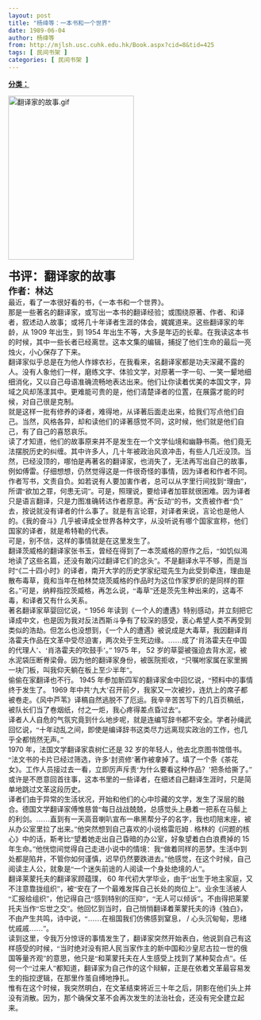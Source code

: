 ```yaml
---
layout: post
title: "杨绛等：一本书和一个世界"
date: 1989-06-04
author: 杨绛等
from: http://mjlsh.usc.cuhk.edu.hk/Book.aspx?cid=8&tid=425
tags: [ 民间书架 ]
categories: [ 民间书架 ]
---
```


<div style="margin: 15px 10px 10px 0px;">
 <div>
  <span id="ctl00_ContentPlaceHolder1_chapter1_SubjectLabel" style="font-weight:bold;text-decoration:underline;">
   分类：
  </span>
 </div>
 <p>
  <img alt="翻译家的故事.gif" border="0" height="330" src="http://mjlsh.usc.cuhk.edu.hk/medias/contents/425/翻译家的故事.gif" width="253"/>
 </p>
 <p class="MsoNormal" style="MARGIN: 0in 0in 0pt">
  <span lang="ZH-CN" style="FONT-FAMILY: 宋体; mso-ascii-font-family: 'Times New Roman'; mso-hansi-font-family: 'Times New Roman'">
   <strong>
    <font size="5">
     书评：翻译家的故事
    </font>
   </strong>
  </span>
 </p>
 <p class="MsoNormal" style="MARGIN: 0in 0in 0pt">
  <span style="mso-spacerun: yes">
  </span>
 </p>
 <p class="MsoNormal" style="MARGIN: 0in 0in 0pt">
  <span lang="ZH-CN" style="FONT-FAMILY: 宋体; mso-ascii-font-family: 'Times New Roman'; mso-hansi-font-family: 'Times New Roman'">
   <font size="4">
    <strong>
     作者：林达
    </strong>
   </font>
  </span>
 </p>
 <p class="MsoNormal" style="MARGIN: 0in 0in 0pt">
  <span style="mso-spacerun: yes">
  </span>
 </p>
 <p class="MsoNormal" style="MARGIN: 0in 0in 0pt">
  <span lang="ZH-CN" style="FONT-FAMILY: 宋体; mso-ascii-font-family: 'Times New Roman'; mso-hansi-font-family: 'Times New Roman'">
   最近，看了一本很好看的书，《一本书和一个世界》。
  </span>
 </p>
 <p class="MsoNormal" style="MARGIN: 0in 0in 0pt">
  <span style="mso-spacerun: yes">
  </span>
 </p>
 <p class="MsoNormal" style="MARGIN: 0in 0in 0pt">
  <span lang="ZH-CN" style="FONT-FAMILY: 宋体; mso-ascii-font-family: 'Times New Roman'; mso-hansi-font-family: 'Times New Roman'">
   那是一些著名的翻译家，或写出一本书的翻译经验；或围绕原著、作者、和译者，叙述动人故事；或将几十年译者生涯的体会，娓娓道来。这些翻译家的年龄，从
  </span>
  1909
  <span lang="ZH-CN" style="FONT-FAMILY: 宋体; mso-ascii-font-family: 'Times New Roman'; mso-hansi-font-family: 'Times New Roman'">
   年出生，到
  </span>
  1954
  <span lang="ZH-CN" style="FONT-FAMILY: 宋体; mso-ascii-font-family: 'Times New Roman'; mso-hansi-font-family: 'Times New Roman'">
   年出生不等，大多是年迈的长辈。在我读这本书的时候，其中一些长者已经离世。这本文集的编辑，捕捉了他们生命的最后一亮烛火，小心保存了下来。
  </span>
 </p>
 <p class="MsoNormal" style="MARGIN: 0in 0in 0pt">
  <span style="mso-spacerun: yes">
  </span>
 </p>
 <p class="MsoNormal" style="MARGIN: 0in 0in 0pt">
  <span lang="ZH-CN" style="FONT-FAMILY: 宋体; mso-ascii-font-family: 'Times New Roman'; mso-hansi-font-family: 'Times New Roman'">
   翻译家似乎总是在为他人作嫁衣衫，在我看来，名翻译家都是功夫深藏不露的人。没有人象他们一样，磨练文字、体验文学，对原著一字一句、一笑一颦地细细消化，又以自己母语准确流畅地表达出来。他们让你读着优美的本国文字，异域之风却荡漾其中。更难能可贵的是，他们清楚译者的位置，在展露才能的时候，对自己很是克制。
  </span>
 </p>
 <p class="MsoNormal" style="MARGIN: 0in 0in 0pt">
  <span style="mso-spacerun: yes">
  </span>
 </p>
 <p class="MsoNormal" style="MARGIN: 0in 0in 0pt">
  <span lang="ZH-CN" style="FONT-FAMILY: 宋体; mso-ascii-font-family: 'Times New Roman'; mso-hansi-font-family: 'Times New Roman'">
   就是这样一批有修养的译者，难得地，从译著后面走出来，给我们写点他们自己。当然，风格各异，却和读他们的译著感觉不同，这时候，他们就是他们自己，有了自己的喜怒哀乐。
  </span>
 </p>
 <p class="MsoNormal" style="MARGIN: 0in 0in 0pt">
  <span style="mso-spacerun: yes">
  </span>
 </p>
 <p class="MsoNormal" style="MARGIN: 0in 0in 0pt">
  <span lang="ZH-CN" style="FONT-FAMILY: 宋体; mso-ascii-font-family: 'Times New Roman'; mso-hansi-font-family: 'Times New Roman'">
   读了才知道，他们的故事原来并不是发生在一个文学仙境和幽静书斋。他们竟无法摆脱历史的纠缠。其中许多人，几十年被政治风浪冲击，有些人几近没顶。当然，已经没顶的，哪怕是再著名的翻译家，也消失了，无法再写出自己的故事，例如傅雷。仔细想想，仍然觉得这是一件很奇怪的事情，因为译者和作者不同。作者写书，文责自负。如若说有人要加害作者，总可以从字里行间找到“理由”，所谓“欲加之罪，何患无词”。可是，照理说，要给译者加罪就很困难。因为译者只是语言翻译，只是力图准确转达作者原意。再“反动”的书，文责被作者“负”去，按说就没有译者的什么事了。就是有言论罪，对译者来说，言论也是他人的。《我的奋斗》几乎被译成全世界各种文字，从没听说有哪个国家宣称，他们国家的译者，就是希特勒的代表。
  </span>
 </p>
 <p class="MsoNormal" style="MARGIN: 0in 0in 0pt">
  <span style="mso-spacerun: yes">
  </span>
 </p>
 <p class="MsoNormal" style="MARGIN: 0in 0in 0pt">
  <span lang="ZH-CN" style="FONT-FAMILY: 宋体; mso-ascii-font-family: 'Times New Roman'; mso-hansi-font-family: 'Times New Roman'">
   可是，别不信，这样的事情就是在这里发生了。
  </span>
 </p>
 <p class="MsoNormal" style="MARGIN: 0in 0in 0pt">
  <span style="mso-spacerun: yes">
  </span>
 </p>
 <p class="MsoNormal" style="MARGIN: 0in 0in 0pt">
  <span lang="ZH-CN" style="FONT-FAMILY: 宋体; mso-ascii-font-family: 'Times New Roman'; mso-hansi-font-family: 'Times New Roman'">
   翻译茨威格的翻译家张书玉，曾经在得到了一本茨威格的原作之后，“如饥似渴地读了这些名篇，还没有敢闪过翻译它们的念头”。不是翻译水平不够，而是当时“《二十四小时》的译者，南开大学的历史学家纪琨先生为此受到牵连，理由是散布毒草，竟和当年在柏林焚烧茨威格的作品时为这位作家罗织的是同样的罪名。”可是，纳粹指控茨威格，再怎么说，“毒草”还是茨先生种出来的，这毒不毒，和译者又有什么关系。
  </span>
 </p>
 <p class="MsoNormal" style="MARGIN: 0in 0in 0pt">
  <span style="mso-spacerun: yes">
  </span>
 </p>
 <p class="MsoNormal" style="MARGIN: 0in 0in 0pt">
  <span lang="ZH-CN" style="FONT-FAMILY: 宋体; mso-ascii-font-family: 'Times New Roman'; mso-hansi-font-family: 'Times New Roman'">
   著名翻译家草婴回忆说，“
  </span>
  1956
  <span lang="ZH-CN" style="FONT-FAMILY: 宋体; mso-ascii-font-family: 'Times New Roman'; mso-hansi-font-family: 'Times New Roman'">
   年读到《一个人的遭遇》特别感动，并立刻把它译成中文，也是因为我对反法西斯斗争有了较深的感受，衷心希望人类不再受到类似的浩劫。但怎么也没想到，《一个人的遭遇》被说成是大毒草，我因翻译肖洛霍夫作品在文革中受尽迫害，两次处于生死边缘。……成了‘肖洛霍夫在中国的代理人’、‘肖洛霍夫的吹鼓手’。”
  </span>
  1975
  <span lang="ZH-CN" style="FONT-FAMILY: 宋体; mso-ascii-font-family: 'Times New Roman'; mso-hansi-font-family: 'Times New Roman'">
   年，
  </span>
  52
  <span lang="ZH-CN" style="FONT-FAMILY: 宋体; mso-ascii-font-family: 'Times New Roman'; mso-hansi-font-family: 'Times New Roman'">
   岁的草婴被强迫去背水泥，被水泥袋压断脊梁骨。因为他的翻译家身份，被医院拒收，“只嘱咐家属在家里搁一块门板，叫我仰天躺在板上至少半年”。
  </span>
 </p>
 <p class="MsoNormal" style="MARGIN: 0in 0in 0pt">
  <span style="mso-spacerun: yes">
  </span>
 </p>
 <p class="MsoNormal" style="MARGIN: 0in 0in 0pt">
  <span lang="ZH-CN" style="FONT-FAMILY: 宋体; mso-ascii-font-family: 'Times New Roman'; mso-hansi-font-family: 'Times New Roman'">
   偷偷在家翻译也不行。
  </span>
  1945
  <span lang="ZH-CN" style="FONT-FAMILY: 宋体; mso-ascii-font-family: 'Times New Roman'; mso-hansi-font-family: 'Times New Roman'">
   年参加新四军的翻译家金中回忆说，“预料中的事情终于发生了。
  </span>
  1969
  <span lang="ZH-CN" style="FONT-FAMILY: 宋体; mso-ascii-font-family: 'Times New Roman'; mso-hansi-font-family: 'Times New Roman'">
   年中共‘九大’召开前夕，我家又一次被抄，连炕上的席子都被卷走。《风中芦苇》译稿自然逃脱不了厄运。我辛辛苦苦写下的几百页稿纸，被队长们当了卷烟纸，付之一炬，我心疼得差点昏过去”。
  </span>
 </p>
 <p class="MsoNormal" style="MARGIN: 0in 0in 0pt">
  <span style="mso-spacerun: yes">
  </span>
 </p>
 <p class="MsoNormal" style="MARGIN: 0in 0in 0pt">
  <span lang="ZH-CN" style="FONT-FAMILY: 宋体; mso-ascii-font-family: 'Times New Roman'; mso-hansi-font-family: 'Times New Roman'">
   译者人人自危的气氛究竟到什么地步呢，就是连编写辞书都不安全。学者孙绳武回忆说，“十年动乱之间，即使是编译辞书这类尽力远离现实政治的工作，也几乎全都悄然无声。”
  </span>
 </p>
 <p class="MsoNormal" style="MARGIN: 0in 0in 0pt">
  <span style="mso-spacerun: yes">
  </span>
 </p>
 <p class="MsoNormal" style="MARGIN: 0in 0in 0pt">
  1970
  <span lang="ZH-CN" style="FONT-FAMILY: 宋体; mso-ascii-font-family: 'Times New Roman'; mso-hansi-font-family: 'Times New Roman'">
   年，法国文学翻译家袁树仁还是
  </span>
  32
  <span lang="ZH-CN" style="FONT-FAMILY: 宋体; mso-ascii-font-family: 'Times New Roman'; mso-hansi-font-family: 'Times New Roman'">
   岁的年轻人，他去北京图书馆借书。“法文书的卡片已经过筛选，许多‘封资修’著作被拿掉了。填了一个条《茶花女》。工作人员接过去一看，立即厉声斥责‘为什么要看这种作品？’把条给撕了。”
  </span>
 </p>
 <p class="MsoNormal" style="MARGIN: 0in 0in 0pt">
  <span style="mso-spacerun: yes">
  </span>
 </p>
 <p class="MsoNormal" style="MARGIN: 0in 0in 0pt">
  <span lang="ZH-CN" style="FONT-FAMILY: 宋体; mso-ascii-font-family: 'Times New Roman'; mso-hansi-font-family: 'Times New Roman'">
   或许是不愿意回首往事，这本书里的一些译者，在细述自己翻译生涯时，只是简单地跳过文革这段历史。
  </span>
 </p>
 <p class="MsoNormal" style="MARGIN: 0in 0in 0pt">
  <span style="mso-spacerun: yes">
  </span>
 </p>
 <p class="MsoNormal" style="MARGIN: 0in 0in 0pt">
  <span lang="ZH-CN" style="FONT-FAMILY: 宋体; mso-ascii-font-family: 'Times New Roman'; mso-hansi-font-family: 'Times New Roman'">
   译者们由于异常的生活状况，开始和他们的心中珍藏的文学，发生了深层的融合。德国文学翻译家傅惟慈曾“每日战战兢兢，总感觉头上悬着一把系在马鬃上的利剑。……直到有一天高音喇叭宣布一串黑帮分子的名字，我也叨陪末座，被从办公室里拉了出来。”他突然想到自己喜欢的小说格雷厄姆
  </span>
  .
  <span lang="ZH-CN" style="FONT-FAMILY: 宋体; mso-ascii-font-family: 'Times New Roman'; mso-hansi-font-family: 'Times New Roman'">
   格林的《问题的核心》中的话，斯考比“望着她走出自己昏暗的办公室，好象望着白白浪费掉的
  </span>
  15
  <span lang="ZH-CN" style="FONT-FAMILY: 宋体; mso-ascii-font-family: 'Times New Roman'; mso-hansi-font-family: 'Times New Roman'">
   年生命。”他恍惚间觉得自己走进小说中的情境：我“做着同样的恶梦。生活中到处都是陷井，不管你如何谨慎，迟早仍然要跌进去。”他感觉，在这个时候，自己阅读主人公，就象是“一个迷失前途的人阅读一个身处绝境的人”。
  </span>
 </p>
 <p class="MsoNormal" style="MARGIN: 0in 0in 0pt">
  <span style="mso-spacerun: yes">
  </span>
 </p>
 <p class="MsoNormal" style="MARGIN: 0in 0in 0pt">
  <span lang="ZH-CN" style="FONT-FAMILY: 宋体; mso-ascii-font-family: 'Times New Roman'; mso-hansi-font-family: 'Times New Roman'">
   翻译莱蒙托夫的翻译家顾蕴璞，
  </span>
  60
  <span lang="ZH-CN" style="FONT-FAMILY: 宋体; mso-ascii-font-family: 'Times New Roman'; mso-hansi-font-family: 'Times New Roman'">
   年代初大学毕业，由于“出生于地主家庭，又不注意靠拢组织”，被“安在了一个最难发挥自己长处的岗位上”。业余生活被人“汇报给组织”，他记得自己“感到特别的压抑”，“无人可以倾诉”。不由得把莱蒙托夫当作“忘世之交”。他回忆到当时，自己悄悄翻译着莱蒙托夫的诗《独白》，不由产生共鸣，诗中说，“……在祖国我们仿佛感到窒息，
  </span>
  /
  <span lang="ZH-CN" style="FONT-FAMILY: 宋体; mso-ascii-font-family: 'Times New Roman'; mso-hansi-font-family: 'Times New Roman'">
   心头沉甸甸，思绪忧戚戚……”。
  </span>
 </p>
 <p class="MsoNormal" style="MARGIN: 0in 0in 0pt">
  <span style="mso-spacerun: yes">
  </span>
 </p>
 <p class="MsoNormal" style="MARGIN: 0in 0in 0pt">
  <span lang="ZH-CN" style="FONT-FAMILY: 宋体; mso-ascii-font-family: 'Times New Roman'; mso-hansi-font-family: 'Times New Roman'">
   读到这里，令我万分惊讶的事情发生了，翻译家突然开始表白，他说到自己有这样感受的时候，“当时绝对没有把人民当家作主的新中国和沙皇尼古拉一世的俄国等量齐观”的意思，他只是“和莱蒙托夫在人生感受上找到了某种契合点”。任何一个“过来人”都知道，翻译家为自己作的这个辩解，正是在依着文革最容易发生的指控逻辑，在那里作茧自缚地挣扎。
  </span>
 </p>
 <p class="MsoNormal" style="MARGIN: 0in 0in 0pt">
  <span style="mso-spacerun: yes">
  </span>
 </p>
 <p class="MsoNormal" style="MARGIN: 0in 0in 0pt">
  <span lang="ZH-CN" style="FONT-FAMILY: 宋体; mso-ascii-font-family: 'Times New Roman'; mso-hansi-font-family: 'Times New Roman'">
   惟有在这个时候，我突然明白，在文革结束将近三十年之后，阴影在他们头上并没有消散。因为，那个确保文革不会再次发生的法治社会，还没有完全建立起来。
  </span>
 </p>
 <p class="MsoNormal" style="MARGIN: 0in 0in 0pt">
  <span lang="ZH-CN" style="FONT-FAMILY: 宋体; mso-ascii-font-family: 'Times New Roman'; mso-hansi-font-family: 'Times New Roman'">
  </span>
 </p>
</div>

